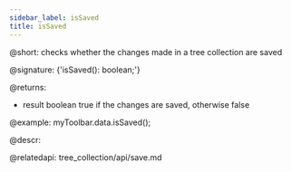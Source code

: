 ```yaml
---
sidebar_label: isSaved
title: isSaved
---          
```


@short: checks whether the changes made in a tree collection are saved

@signature: {'isSaved(): boolean;'}

@returns:
- result		boolean				true if the changes are saved, otherwise false

@example:
myToolbar.data.isSaved();


@descr:

@relatedapi: tree_collection/api/save.md